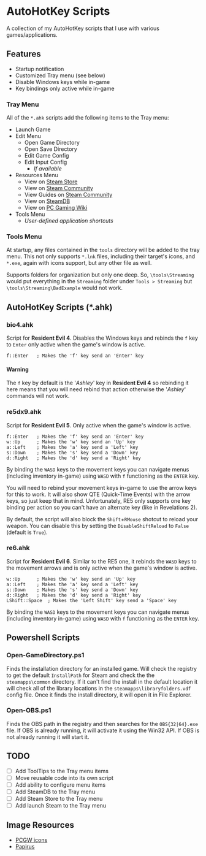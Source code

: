 # AutoHotKey Scripts

A collection of my AutoHotKey scripts that I use with various games/applications.

## Features

- Startup notification
- Customized Tray menu (see below)
- Disable Windows keys while in-game
- Key bindings only active while in-game

### Tray Menu

All of the `*.ahk` scripts add the following items to the Tray menu:

- Launch Game
- Edit Menu
  - Open Game Directory
  - Open Save Directory
  - Edit Game Config
  - Edit Input Config
    - _If available_
- Resources Menu
  - View on [Steam Store](https://store.steampowered.com)
  - View on [Steam Community](http://steamcommunity.com/)
  - View Guides on [Steam Community](https://steamcommunity.com/?subsection=guides)
  - View on [SteamDB](https://www.steamdb.info)
  - View on [PC Gaming Wiki](https://www.pcgamingwiki.com)
- Tools Menu
  - _User-defined application shortcuts_

### Tools Menu

At startup, any files contained in the `tools` directory will be added to the tray menu. This not only supports `*.lnk` files, including their target's icons, and `*.exe`, again with icons support, but any other file as well.

Supports folders for organization but only one deep. So, `\tools\Streaming` would put everything in the `Streaming` folder under `Tools > Streaming` but `\tools\Streaming\BadExample` would not work.

## AutoHotKey Scripts (*.ahk)

### bio4.ahk

Script for **Resident Evil 4**. Disables the Windows keys and rebinds the `f` key to `Enter` only active when the game's window is active.

```AutoHotKey
f::Enter   ; Makes the 'f' key send an 'Enter' key
```

#### Warning

The `f` key by default is the '_Ashley_' key in **Resident Evil 4** so rebinding it here means that you will need rebind that action otherwise the '_Ashley_' commands will not work.

### re5dx9.ahk

Script for **Resident Evil 5**. Only active when the game's window is active.

```AutoHotKey
f::Enter   ; Makes the 'f' key send an 'Enter' key
w::Up      ; Makes the 'w' key send an 'Up' key
a::Left    ; Makes the 'a' key send a 'Left' key
s::Down    ; Makes the 's' key send a 'Down' key
d::Right   ; Makes the 'd' key send a 'Right' key
```

By binding the `WASD` keys to the movement keys you can navigate menus (including inventory in-game) using `WASD` with `f` functioning as the `ENTER` key.

You will need to rebind your movement keys in-game to use the arrow keys for this to work. It will also show QTE (Quick-Time Events) with the arrow keys, so just keep that in mind. Unfortunately, RE5 only supports one key binding per action so you can't have an alternate key (like in Revelations 2).

By default, the script will also block the `Shift`+`RMouse` shotcut to reload your weapon. You can disable this by setting the `DisableShiftReload` to `False` (default is `True`).

### re6.ahk

Script for **Resident Evil 6**. Similar to the RE5 one, it rebinds the `WASD` keys to the movement arrows and is only active when the game's window is active.

```AutoHotKey
w::Up      ; Makes the 'w' key send an 'Up' key
a::Left    ; Makes the 'a' key send a 'Left' key
s::Down    ; Makes the 's' key send a 'Down' key
d::Right   ; Makes the 'd' key send a 'Right' key
LShift::Space  ; Makes the 'Left Shift' key send a 'Space' key
```

By binding the `WASD` keys to the movement keys you can navigate menus (including inventory in-game) using `WASD` with `f` functioning as the `ENTER` key.

## Powershell Scripts

### Open-GameDirectory.ps1

Finds the installation directory for an installed game. Will check the registry to get the default `InstallPath` for Steam and check the the `steamapps\common` directory. If it can't find the install in the default location it will check all of the library locations in the `steamapps\libraryfolders.vdf` config file. Once it finds the install directory, it will open it in File Explorer.

### Open-OBS.ps1

Finds the OBS path in the registry and then searches for the `OBS{32|64}.exe` file. If OBS is already running, it will activate it using the Win32 API. If OBS is not already running it will start it.

## TODO

- [ ] Add ToolTips to the Tray menu items
- [ ] Move reusable code into its own script
- [ ] Add ability to configure menu items
- [ ] Add SteamDB to the Tray menu
- [ ] Add Steam Store to the Tray menu
- [ ] Add launch Steam to the Tray menu

## Image Resources

- [PCGW icons](https://www.pcgamingwiki.com/wiki/PCGamingWiki:Icons)
- [Papirus](https://github.com/PapirusDevelopmentTeam/papirus-icon-theme/)
